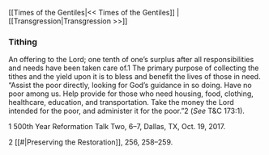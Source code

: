 [[Times of the Gentiles|<< Times of the Gentiles]]  |  [[Transgression|Transgression >>]]

### Tithing
An offering to the Lord; one tenth of one’s surplus after all responsibilities and needs have been taken care of.1 The primary purpose of collecting the tithes and the yield upon it is to bless and benefit the lives of those in need. “Assist the poor directly, looking for God’s guidance in so doing. Have no poor among us. Help provide for those who need housing, food, clothing, healthcare, education, and transportation. Take the money the Lord intended for the poor, and administer it for the poor.”2 (*See* T&C 173:1).



1 500th Year Reformation Talk Two, 6–7, Dallas, TX, Oct. 19, 2017.


2
[[#|Preserving the Restoration]], 256, 258–259.